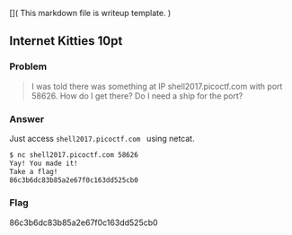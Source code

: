 [](
  This markdown file is writeup template.
)
## Internet Kitties 10pt

### Problem
> I was told there was something at IP shell2017.picoctf.com with port 58626. How do I get there? Do I need a ship for the port?

### Answer
Just access `shell2017.picoctf.com ` using netcat.

```bash
$ nc shell2017.picoctf.com 58626
Yay! You made it!
Take a flag!
86c3b6dc83b85a2e67f0c163dd525cb0
```

### Flag
86c3b6dc83b85a2e67f0c163dd525cb0

